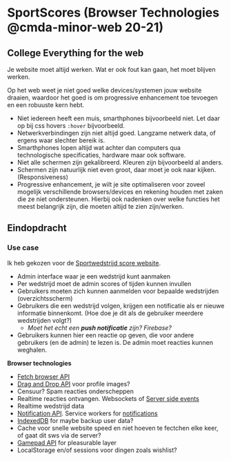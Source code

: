 # SportScores (Browser Technologies @cmda-minor-web 20-21)

<!-- Add a link to your live demo in Github Pages 🌐-->

<!-- ☝️ replace this description with a description of your own work -->

<!-- replace the code in the /docs folder with your own, so you can showcase your work with GitHub Pages 🌍 -->

<!-- Add a nice poster image here at the end of the week, showing off your shiny frontend 📸 -->

<!-- Maybe a table of contents here? 📚 -->

<!-- How about a section that describes how to install this project? 🤓 -->

<!-- ...but how does one use this project? What are its features 🤔 -->

<!-- Maybe a checklist of done stuff and stuff still on your wishlist? ✅ -->

<!-- How about a license here? 📜 (or is it a licence?) 🤷 -->


## College Everything for the web
Je website moet altijd werken. Wat er ook fout kan gaan, het moet blijven werken.

Op het web weet je niet goed welke devices/systemen jouw website draaien, waardoor het goed is om progressive enhancement toe tevoegen en een robuuste kern hebt.

* Niet iedereen heeft een muis, smarthphones bijvoorbeeld niet. Let daar op bij css hovers `:hover` bijvoorbeeld.
* Netwerkverbindingen zijn niet altijd goed. Langzame netwerk data, of ergens waar slechter bereik is.
* Smarthphones lopen altijd wat achter dan computers qua technologische specificaties, hardware maar ook software.
* Niet alle schermen zijn gekalibreerd. Kleuren zijn bijvoorbeeld al anders.
* Schermen zijn natuurlijk niet even groot, daar moet je ook naar kijken. (Responsiveness)
* Progressive enhancement, je wilt je site optimaliseren voor zoveel mogelijk verschillende browsers/devices en rekening houden met zaken die ze niet ondersteunen. Hierbij ook nadenken over welke functies het meest belangrijk zijn, die moeten altijd te zien zijn/werken.


## Eindopdracht

### Use case
Ik heb gekozen voor de [Sportwedstrijd score website](https://github.com/cmda-minor-web/browser-technologies-2021/blob/master/course/Usecase-score-website.md).

* Admin interface waar je een wedstrijd kunt aanmaken
* Per wedstrijd moet de admin scores of tijden kunnen invullen
* Gebruikers moeten zich kunnen aanmelden voor bepaalde wedstrijden (overzichtsscherm)
* Gebruikers die een wedstrijd volgen, krijgen een notificatie als er nieuwe informatie binnenkomt. (Hoe doe je dit als de gebruiker meerdere wedstrijden volgt?)
   * _Moet het echt een **push notificatie** zijn? Firebase?_
* Gebruikers kunnen hier een reactie op geven, die voor andere gebruikers (en de admin) te lezen is. De admin moet reacties kunnen weghalen.

**Browser technologies**  
* [Fetch browser API](https://developer.mozilla.org/en-US/docs/Web/API/Fetch_API)
* [Drag and Drop API](https://developer.mozilla.org/en-US/docs/Web/API/HTML_Drag_and_Drop_API) voor profile images?
* Censuur? Spam reacties onderscheppen
* Realtime reacties ontvangen. Websockets of [Server side events](https://developer.mozilla.org/en-US/docs/Web/API/Server-sent_events/Using_server-sent_events)
* Realtime wedstrijd data
* [Notification API](https://developer.mozilla.org/en-US/docs/Web/API/Notifications_API). Service workers for [notifications](https://notifications.spec.whatwg.org/)
* [IndexedDB](https://hacks.mozilla.org/2012/02/storing-images-and-files-in-indexeddb/) for maybe backup user data?
* Cache voor snelle website speed en niet hoeven te fectchen elke keer, of gaat dit sws via de server?
* [Gamepad API](https://developer.mozilla.org/en-US/docs/Web/API/Gamepad_API) for pleasurable layer
* LocalStorage en/of sessions voor dingen zoals wishlist?